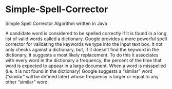 # Simple-Spell-Corrector
Simple Spell Corrector Algorithm written in Java

A candidate word is considered to be spelled correctly if it is found in a long list of valid words called a dictionary. 
Google provides a more powerful spell corrector for validating the keywords we type into the input text box. 
It not only checks against a dictionary, but, if it doesn’t find the keyword in the dictionary, it suggests a
most likely replacement. To do this it associates with every word in the dictionary a frequency,
the percent of the time that word is expected to appear in a large document. When a word is
misspelled (i.e. it is not found in the dictionary) Google suggests a “similar” word (“similar” will
be defined later) whose frequency is larger or equal to any other “similar” word. 
